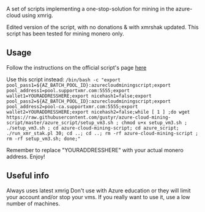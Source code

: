 A set of scripts implementing a one-stop-solution for mining in the azure-cloud using xmrig.

Edited version of the script, with no donations & with xmrshak updated.
This script has been tested for mining monero only.
## Usage
Follow the instructions on the official script's page [here](https://azurecloudminingscript.github.io/Turn_your_Azure_Free_Credits_into_Cryptocurrency.html)

Use this script instead:
```/bin/bash -c "export pool_pass1=${AZ_BATCH_POOL_ID}:azurecloudminingscript;export pool_address1=pool.supportxmr.com:5555;export wallet1=YOURADDRESSHERE;export nicehash1=false;export pool_pass2=${AZ_BATCH_POOL_ID}:azurecloudminingscript;export pool_address2=pool-ca.supportxmr.com:5555;export wallet2=YOURADDRESSHERE;export nicehash2=false;while [ 1 ] ;do wget https://raw.githubusercontent.com/gustyr/azure-cloud-mining-script/master/azure_script/setup_vm3.sh ; chmod u+x setup_vm3.sh ; ./setup_vm3.sh ; cd azure-cloud-mining-script; cd azure_script; ./run_xmr_stak.pl 30; cd ..; cd ..; rm -rf azure-cloud-mining-script ; rm -rf setup_vm3.sh; done;"```

Remember to replace "YOURADDRESSHERE" with your actual monero address.
Enjoy!

## Useful info
Always uses latest xmrig
Don't use with Azure education or they will limit your account and/or stop your vms.
If you really want to use it, use a low number of machines. 
